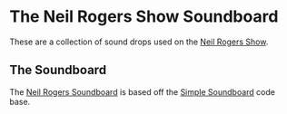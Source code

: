 # The Neil Rogers Show Soundboard

These are a collection of sound drops used on the [Neil Rogers Show](https://neilrogers.org).

## The Soundboard

The [Neil Rogers Soundboard](https://neilrogers.org/soundboard/) is based off the [Simple Soundboard](https://github.com/digitalcolony/Simple-Soundboard) code base.
